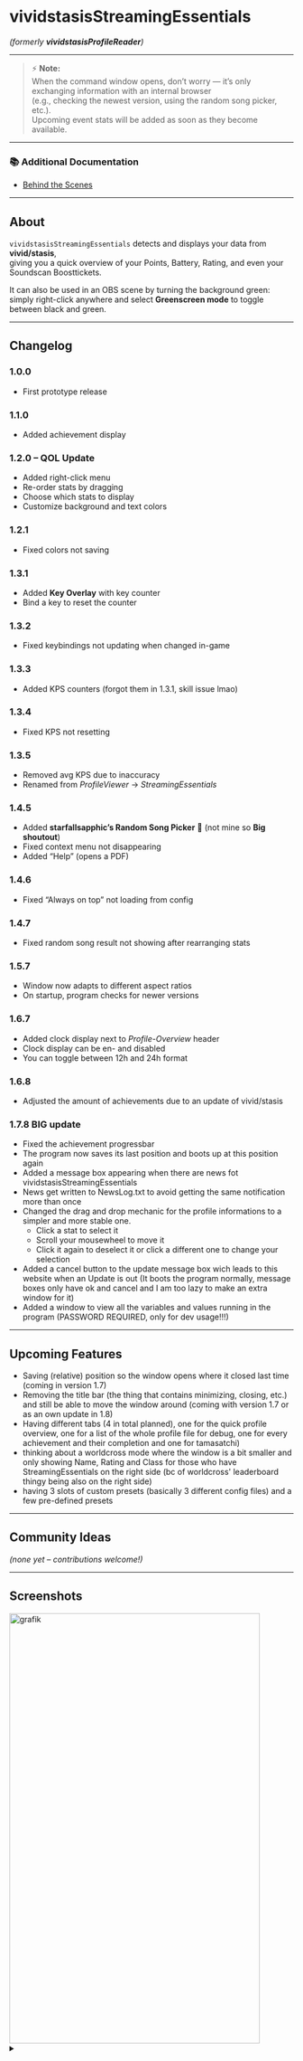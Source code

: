 # vividstasisStreamingEssentials
*(formerly **vividstasisProfileReader**)*

---

> ⚡ **Note:**  
> When the command window opens, don’t worry — it’s only exchanging information with an internal browser  
> (e.g., checking the newest version, using the random song picker, etc.).  
> Upcoming event stats will be added as soon as they become available.

---

### 📚 Additional Documentation
- [Behind the Scenes](./BEHIND_THE_SCENES.md)

---

## About

`vividstasisStreamingEssentials` detects and displays your data from **vivid/stasis**,  
giving you a quick overview of your Points, Battery, Rating, and even your Soundscan Boosttickets.

It can also be used in an OBS scene by turning the background green:  
simply right-click anywhere and select **Greenscreen mode** to toggle between black and green.

---

## Changelog

### 1.0.0
- First prototype release

### 1.1.0
- Added achievement display

### 1.2.0 – QOL Update
- Added right-click menu  
- Re-order stats by dragging  
- Choose which stats to display  
- Customize background and text colors

### 1.2.1
- Fixed colors not saving

### 1.3.1
- Added **Key Overlay** with key counter  
- Bind a key to reset the counter

### 1.3.2
- Fixed keybindings not updating when changed in-game

### 1.3.3
- Added KPS counters (forgot them in 1.3.1, skill issue lmao)

### 1.3.4
- Fixed KPS not resetting

### 1.3.5
- Removed avg KPS due to inaccuracy  
- Renamed from *ProfileViewer* → *StreamingEssentials*

### 1.4.5
- Added **starfallsapphic’s Random Song Picker** 🎉 (not mine so **Big shoutout**)
- Fixed context menu not disappearing  
- Added “Help” (opens a PDF)

### 1.4.6
- Fixed “Always on top” not loading from config

### 1.4.7
- Fixed random song result not showing after rearranging stats

### 1.5.7
- Window now adapts to different aspect ratios  
- On startup, program checks for newer versions

### 1.6.7
- Added clock display next to *Profile-Overview* header
- Clock display can be en- and disabled
- You can toggle between 12h and 24h format

### 1.6.8
- Adjusted the amount of achievements due to an update of vivid/stasis

### 1.7.8 BIG update
- Fixed the achievement progressbar
- The program now saves its last position and boots up at this position again
- Added a message box appearing when there are news fot vividstasisStreamingEssentials
- News get written to NewsLog.txt to avoid getting the same notification more than once
- Changed the drag and drop mechanic for the profile informations to a simpler and more stable one.
   - Click a stat to select it
   - Scroll your mousewheel to move it
   - Click it again to deselect it or click a different one to change your selection
- Added a cancel button to the update message box wich leads to this website when an Update is out
  (It boots the program normally, message boxes only have ok and cancel and I am too lazy to make an extra window for it)
- Added a window to view all the variables and values running in the program (PASSWORD REQUIRED, only for dev usage!!!)

---

## Upcoming Features
- Saving (relative) position so the window opens where it closed last time (coming in version 1.7)
- Removing the title bar (the thing that contains minimizing, closing, etc.) and still be able to move the window around (coming with version 1.7 or as an own update in 1.8)
- Having different tabs (4 in total planned), one for the quick profile overview, one for a list of the whole profile file for debug, one for every achievement and their completion and one for tamasatchi)
- thinking about a worldcross mode where the window is a bit smaller and only showing Name, Rating and Class for those who have StreamingEssentials on the right side (bc of worldcross' leaderboard thingy being also on the right side)
- having 3 slots of custom presets (basically 3 different config files) and a few pre-defined presets

---

## Community Ideas
*(none yet – contributions welcome!)*

---

## Screenshots
<img width="444" height="761" alt="grafik" src="https://github.com/user-attachments/assets/457c6da8-6116-4b73-aae7-87079f001873" />

<details>
  <summary></summary>
  Message of the day:

  I need some rest rn, dont feel mentally good at the moment
</details>
